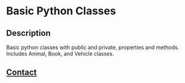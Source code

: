 # Basic Python Classes

## Description

Basic python classes with public and private, properties and methods. Includes Animal, Book, and Vehicle classes.

## **[Contact](https://coleb.io/contact)**
